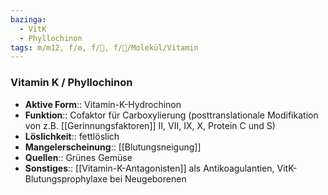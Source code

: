 ```yaml
---
bazinga:
  - VitK
  - Phyllochinon
tags: m/m12, f/⚙️, f/🧪, f/🧪/Molekül/Vitamin 
---
```

### Vitamin K / Phyllochinon 
- **Aktive Form**:: Vitamin-K-Hydrochinon
- **Funktion**:: Cofaktor für Carboxylierung (posttranslationale Modifikation von z.B. [[Gerinnungsfaktoren]] II, VII, IX, X, Protein C und S)
- **Löslichkeit**:: fettlöslich
- **Mangelerscheinung**:: [[Blutungsneigung]]
- **Quellen**:: Grünes Gemüse
- **Sonstiges**:: [[Vitamin-K-Antagonisten]] als Antikoagulantien, VitK-Blutungsprophylaxe bei Neugeborenen